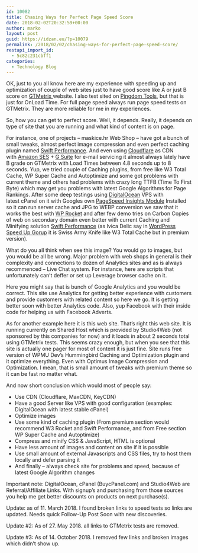 ```yaml
---
id: 10082
title: Chasing Ways for Perfect Page Speed Score
date: 2018-02-02T20:32:59+00:00
author: marko
layout: post
guid: https://idzan.eu/?p=10079
permalink: /2018/02/02/chasing-ways-for-perfect-page-speed-score/
restapi_import_id:
  - 5c82c231cbff1
categories:
  - Technology Blog
---
```

OK, just to you all know here are my experience with speeding up and optimization of couple of web sites just to have good score like A or just B score on <a href="https://gtmetrix.com/" rel="nofollow">GTMetrix </a>website. I also test sited on <a href="https://tools.pingdom.com/" rel="nofollow">Pingdom Tools</a>, but that is just for OnLoad Time. For full page speed always run page speed tests on GTMetrix. They are more reliable for me in my experiences.

So, how you can get to perfect score. Well, it depends. Really, it depends on type of site that you are running and what kind of content is on page.

For instance, one of projects &#8211; maskice.hr Web Shop &#8211; have got a bunch of small tweaks, almost perfect image compression and even perfect caching plugin named <a href="https://swteplugins.com/product/swift-performance/" rel="nofollow">Swift Performance</a>. And even using <a href="https://www.cloudflare.com/" rel="nofollow">Cloudflare</a> as CDN with <a href="https://aws.amazon.com/ses/" rel="nofollow">Amazon SES</a> + <a href="https://gsuite.google.com/" rel="nofollow">G Suite</a> for e-mail servicing it almost always lately have B grade on GTMetrix with Load Times between 4.8 seconds up to 8 seconds. Yup, we tried couple of Caching plugins, from free like W3 Total Cache, WP Super Cache and Autoptimize and some got problems with current theme and others had problems with crazy long TTFB (Time To First Byte) which may get you problems with latest Google Algorithms for Page Rankings. After some deep testings using <a href="https://m.do.co/c/59c8b7e27db3" rel="nofollow">DigitalOcean</a> VPS with latest cPanel on it with Googles own <a href="https://developers.google.com/speed/pagespeed/module/" rel="nofollow">PageSpeed Insights Module</a> Installed so it can run server cache and JPG to WEBP conversion we saw that it works the best with <a href="https://wp-rocket.me/" rel="nofollow">WP Rocket</a> and after few demo tries on Carbon Copies of web on secondary domain even better with current Caching and Minifying solution <a href="https://swteplugins.com/product/swift-performance/" rel="nofollow">Swift Performance</a> (as Ivica Delic say in <a href="https://www.facebook.com/groups/wordpressspeedup/?ref=group_browse_new" rel="nofollow">WordPress Speed Up Gorup</a> it is Swiss Army Knife like W3 Total Cache but in premium version).

What do you all think when see this image? You would go to images, but you would be all be wrong. Major problem with web shops in general is their complexity and connections to dozen of Analytics sites and as is always recommenced &#8211; Live Chat system. For instance, here are scripts that unfortunately can&#8217;t deffer or set up Leverage browser cache on it.

Here you might say that is bunch of Google Analytics and you would be correct. This site use Analytics for getting better experience with customers and provide customers with related content so here we go. It is getting better soon with better Analytics code. Also, yup Facebook with their inside code for helping us with Facebook Adverts.

As for another example here it is this web site. That&#8217;s right this web site. It is running currently on Shared Host which is provided by Studio4Web (not sponsored by this companies for now) and it loads in about 2 seconds total using GTMetrix tests. This seems crazy enough, but when you see that this site is actually one pager for most of content it is just fine. Site runs free version of WPMU Dev&#8217;s Hummingbird Caching and Optimization plugin and it optimize everything. Even with Optimus Image Compression and Optimization. I mean, that is small amount of tweaks with premium theme so it can be fast no matter what.

And now short conclusion which would most of people say:

  * Use CDN (Cloudflare, MaxCDN, KeyCDN)
  * Have a good Server like VPS with good configuration (examples: DigitalOcean with latest stable cPanel)
  * Optimize images
  * Use some kind of caching plugin (From premium section would recommend W3 Rocket and Swift Performance, and from Free section WP Super Cache and Autoptimize)
  * Compress and minify CSS & JavaScript, HTML is optional
  * Have less amount of images and content on site if it is possible
  * Use small amount of external Javascripts and CSS files, try to host them locally and defer parsing it
  * And finally &#8211; always check site for problems and speed, because of latest Google Algorithm changes

Important note: DigitalOcean, cPanel (BuycPanel.com) and Studio4Web are Referral/Affiliate Links. With signup&#8217;s and purchasing from those sources you help me get better discounts on products on next purchase(s).

Update: as of 11. March 2018. I found broken links to speed tests so links are updated. Needs quick Follow-Up Post Soon with new discoveries.

Update #2: As of 27. May 2018. all links to GTMetrix tests are removed.

Update #3: As of 14. October 2018. I removed few links and broken images which didn&#8217;t show up.